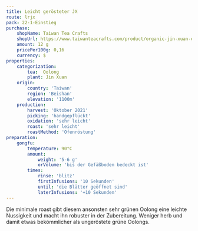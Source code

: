 ```yaml
---
title: Leicht gerösteter JX
route: lrjx
pack: 22-1-Einstieg
purchase:
    shopName: Taiwan Tea Crafts
    shopUrl: https://www.taiwanteacrafts.com/product/organic-jin-xuan-oolong-tea
    amount: 12 g
    pricePer100g: 0,16
    currency: $
properties:
    categorization:
        tea:  Oolong
        plant: Jin Xuan
    origin:
        country: 'Taiwan'
        region: 'Beishan'
        elevation: '1100m'
    production:
        harvest: 'Oktober 2021'
        picking: 'handgepflückt' 
        oxidation: 'sehr leicht' 
        roast: 'sehr leicht' 
        roastMethod: 'Ofenröstung'
preparation:
    gongfu:
        temperature: 90°C
        amount:
            weight: '5-6 g'
            orVolume: 'bis der Gefäßboden bedeckt ist'
        times:
            rinse: 'blitz'
            firstInfusions: '10 Sekunden'
            until: 'die Blätter geöffnet sind'
            laterInfusions: '+10 Sekunden'
---
```

Die minimale roast gibt diesem ansonsten sehr grünen Oolong eine leichte Nussigkeit und macht ihn robuster in der Zubereitung. Weniger herb und damit etwas bekömmlicher als ungeröstete grüne Oolongs.